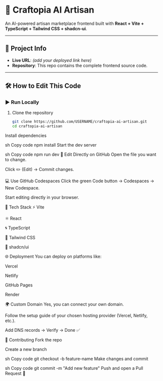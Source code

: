 # 🌸 Craftopia AI Artisan  

An AI-powered artisan marketplace frontend built with **React + Vite + TypeScript + Tailwind CSS + shadcn-ui**.  

---

## 🚀 Project Info  
- **Live URL**: *(add your deployed link here)*  
- **Repository**: This repo contains the complete frontend source code.  

---

## 🛠️ How to Edit This Code  

### ▶️ Run Locally  
1. Clone the repository  
   ```sh
   git clone https://github.com/USERNAME/craftopia-ai-artisan.git
   cd craftopia-ai-artisan
Install dependencies

sh
Copy code
npm install
Start the dev server

sh
Copy code
npm run dev
📝 Edit Directly on GitHub
Open the file you want to change.

Click ✏️ (Edit) → Commit changes.

💻 Use GitHub Codespaces
Click the green Code button → Codespaces → New Codespace.

Start editing directly in your browser.

🧩 Tech Stack
⚡ Vite

⚛️ React

🌀 TypeScript

🎨 Tailwind CSS

🧩 shadcn/ui

🌐 Deployment
You can deploy on platforms like:

Vercel

Netlify

GitHub Pages

Render

🌍 Custom Domain
Yes, you can connect your own domain.

Follow the setup guide of your chosen hosting provider (Vercel, Netlify, etc.).

Add DNS records → Verify → Done ✅

🤝 Contributing
Fork the repo

Create a new branch

sh
Copy code
git checkout -b feature-name
Make changes and commit

sh
Copy code
git commit -m "Add new feature"
Push and open a Pull Request 🚀
